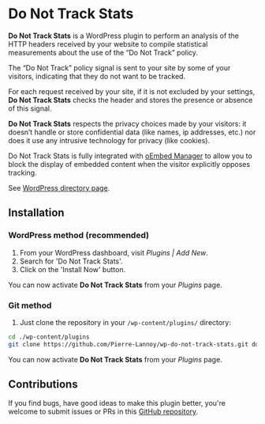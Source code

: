 # Do Not Track Stats

**Do Not Track Stats** is a WordPress plugin to perform an analysis of the HTTP headers received by your website to compile statistical measurements about the use of the “Do Not Track” policy.

The “Do Not Track” policy signal is sent to your site by some of your visitors, indicating that they do not want to be tracked.

For each request received by your site, if it is not excluded by your settings, **Do Not Track Stats** checks the header and stores the presence or absence of this signal.

**Do Not Track Stats** respects the privacy choices made by your visitors: it doesn’t handle or store confidential data (like names, ip addresses, etc.) nor does it use any intrusive technology for privacy (like cookies).

Do Not Track Stats is fully integrated with [oEmbed Manager](https://github.com/Pierre-Lannoy/wp-oembed-manager) to allow you to block the display of embedded content when the visitor explicitly opposes tracking.

See [WordPress directory page](https://wordpress.org/plugins/do-not-track-stats/).

## Installation

### WordPress method (recommended)

1. From your WordPress dashboard, visit _Plugins | Add New_.
2. Search for 'Do Not Track Stats'.
3. Click on the 'Install Now' button.

You can now activate **Do Not Track Stats** from your _Plugins_ page.

### Git method
1. Just clone the repository in your `/wp-content/plugins/` directory:
```bash
cd ./wp-content/plugins
git clone https://github.com/Pierre-Lannoy/wp-do-not-track-stats.git do-not-track-stats
```

You can now activate **Do Not Track Stats** from your _Plugins_ page.
 
## Contributions

If you find bugs, have good ideas to make this plugin better, you're welcome to submit issues or PRs in this [GitHub repository](https://github.com/Pierre-Lannoy/wp-do-not-track-stats).